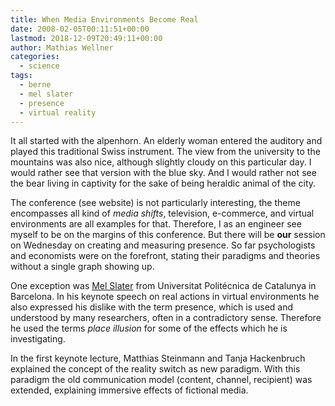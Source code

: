 ```yaml
---
title: When Media Environments Become Real
date: 2008-02-05T00:11:51+00:00
lastmod: 2018-12-09T20:49:11+00:00
author: Mathias Wellner
categories:
  - science
tags:
  - berne
  - mel slater
  - presence
  - virtual reality
---
```

It all started with the alpenhorn. An elderly woman entered the auditory and played this traditional Swiss instrument. The view from the university to the mountains was also nice, although slightly cloudy on this particular day. I would rather see that version with the blue sky. And I would rather not see the bear living in captivity for the sake of being heraldic animal of the city.

The conference (see website) is not particularly interesting, the theme encompasses all kind of _media shifts_, television, e-commerce, and virtual environments are all examples for that. Therefore, I as an engineer see myself to be on the margins of this conference. But there will be **our** session on Wednesday on creating and measuring presence. So far psychologists and economists were on the forefront, stating their paradigms and theories without a single graph showing up.

One exception was [Mel Slater](http://www.lsi.upc.edu/~melslater/) from Universitat Politécnica de Catalunya in Barcelona. In his keynote speech on real actions in virtual environments he also expressed his dislike with the term presence, which is used and understood by many researchers, often in a contradictory sense. Therefore he used the terms _place illusion_ for some of the effects which he is investigating.

In the first keynote lecture, Matthias Steinmann and Tanja Hackenbruch explained the concept of the reality switch as new paradigm. With this paradigm the old communication model (content, channel, recipient) was extended, explaining immersive effects of fictional media.